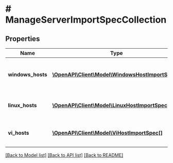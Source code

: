 # # ManageServerImportSpecCollection

## Properties

Name | Type | Description | Notes
------------ | ------------- | ------------- | -------------
**windows_hosts** | [**\OpenAPI\Client\Model\WindowsHostImportSpec[]**](WindowsHostImportSpec.md) | Array of managed Microsoft Windows servers. | [optional]
**linux_hosts** | [**\OpenAPI\Client\Model\LinuxHostImportSpec[]**](LinuxHostImportSpec.md) | Array of managed Linux servers. | [optional]
**vi_hosts** | [**\OpenAPI\Client\Model\ViHostImportSpec[]**](ViHostImportSpec.md) | Array of VMware vSphere servers. | [optional]

[[Back to Model list]](../../README.md#models) [[Back to API list]](../../README.md#endpoints) [[Back to README]](../../README.md)
